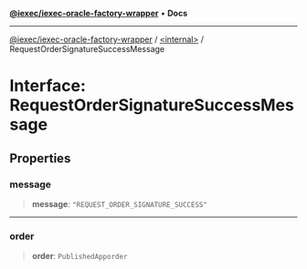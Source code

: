 [**@iexec/iexec-oracle-factory-wrapper**](../../README.md) • **Docs**

***

[@iexec/iexec-oracle-factory-wrapper](../../globals.md) / [\<internal\>](../README.md) / RequestOrderSignatureSuccessMessage

# Interface: RequestOrderSignatureSuccessMessage

## Properties

### message

> **message**: `"REQUEST_ORDER_SIGNATURE_SUCCESS"`

***

### order

> **order**: `PublishedApporder`
